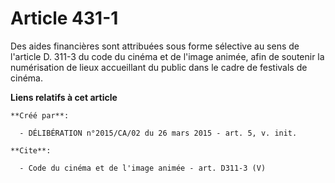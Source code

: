 # Article 431-1

Des aides financières sont attribuées sous forme sélective au sens de l'article D. 311-3 du code du cinéma et de l'image
animée, afin de soutenir la numérisation de lieux accueillant du public dans le cadre de festivals de cinéma.

**Liens relatifs à cet article**

	**Créé par**:

	  - DÉLIBÉRATION n°2015/CA/02 du 26 mars 2015 - art. 5, v. init.

	**Cite**:

	  - Code du cinéma et de l'image animée - art. D311-3 (V)
